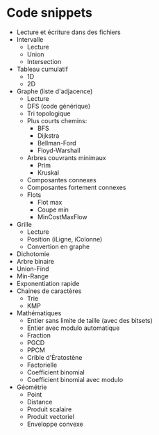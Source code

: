 # Code snippets

- Lecture et écriture dans des fichiers
- Intervalle
    - Lecture
    - Union
    - Intersection
- Tableau cumulatif
    - 1D
    - 2D
- Graphe (liste d'adjacence)
    - Lecture
    - DFS (code générique)
    - Tri topologique
    - Plus courts chemins:
        - BFS
        - Dijkstra
        - Bellman-Ford
        - Floyd-Warshall
    - Arbres couvrants minimaux
        - Prim
        - Kruskal
    - Composantes connexes
    - Composantes fortement connexes
    - Flots
        - Flot max
        - Coupe min
        - MinCostMaxFlow
- Grille
    - Lecture
    - Position (iLigne, iColonne)
    - Convertion en graphe
- Dichotomie
- Arbre binaire
- Union-Find
- Min-Range
- Exponentiation rapide
- Chaines de caractères
    - Trie
    - KMP
- Mathématiques
    - Entier sans limite de taille (avec des bitsets)
    - Entier avec modulo automatique
    - Fraction
    - PGCD
    - PPCM
    - Crible d'Ératostène
    - Factorielle
    - Coefficient binomial
    - Coefficient binomial avec modulo
- Géométrie
    - Point
    - Distance
    - Produit scalaire
    - Produit vectoriel
    - Enveloppe convexe
